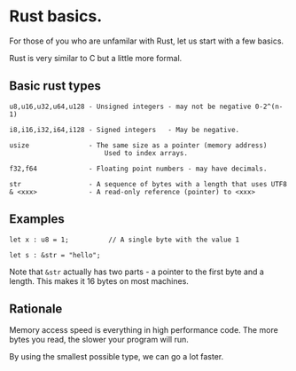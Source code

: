 # Rust basics.

For those of you who are unfamilar with Rust, let us start with
a few basics.

Rust is very similar to C but a little more formal.

## Basic rust types

```
u8,u16,u32,u64,u128 - Unsigned integers - may not be negative 0-2^(n-1)

i8,i16,i32,i64,i128 - Signed integers   - May be negative.

usize               - The same size as a pointer (memory address)
                        Used to index arrays.

f32,f64             - Floating point numbers - may have decimals.

str                 - A sequence of bytes with a length that uses UTF8
& <xxx>             - A read-only reference (pointer) to <xxx>
```

## Examples

```
let x : u8 = 1;          // A single byte with the value 1

let s : &str = "hello";

```

Note that `&str` actually has two parts - a pointer to the first byte
and a length. This makes it 16 bytes on most machines.

## Rationale

Memory access speed is everything in high performance code. The more bytes
you read, the slower your program will run.

By using the smallest possible type, we can go a lot faster.

